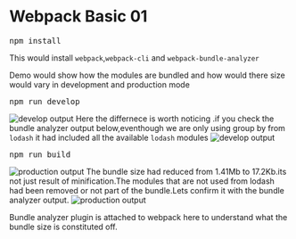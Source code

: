 # Webpack Basic 01

<pre>
npm install
</pre>

This would install `webpack`,`webpack-cli` and `webpack-bundle-analyzer`

Demo would show how the modules are bundled and how would there size would vary in development and production mode
<pre>
npm run develop
</pre>
![develop output](https://github.com/sunilhari/webpack-learnings/blob/master/01modules/support/develop.PNG)
Here the differnece is worth noticing .if you check the bundle analyzer output below,eventhough we are only using group by from `lodash` it had included all the available `lodash` modules
![develop output](https://github.com/sunilhari/webpack-learnings/blob/master/01modules/support/develop_bundle.PNG)
<pre>
npm run build
</pre>
![production output](https://github.com/sunilhari/webpack-learnings/blob/master/01modules/support/production.PNG)
The bundle size had reduced from 1.41Mb to 17.2Kb.its not just result of minification.The modules that are not used from lodash had been removed or not part of the bundle.Lets confirm it with the bundle analyzer output.
![production output](https://github.com/sunilhari/webpack-learnings/blob/master/01modules/support/production-bundle.PNG)



Bundle analyzer plugin is attached to webpack here to understand what the bundle size is constituted off.

